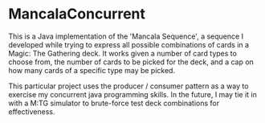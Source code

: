 # MancalaConcurrent

This is a Java implementation of the 'Mancala Sequence', a sequence I developed while trying to express all possible combinations of cards in a Magic: The Gathering deck.  It works given a number of card types to choose from, the number of cards to be picked for the deck, and a cap on how many cards of a specific type may be picked.

This particular project uses the producer / consumer pattern as a way to exercise my concurrent java programming skills.  In the future, I may tie it in with a M:TG simulator to brute-force test deck combinations for effectiveness.

